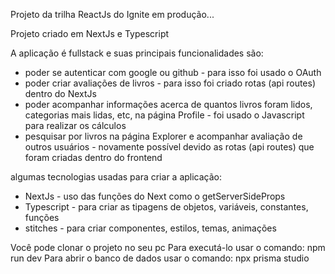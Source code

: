 Projeto da trilha ReactJs do Ignite em produção...

Projeto criado em NextJs e Typescript

A aplicação é fullstack e suas principais funcionalidades são:

- poder se autenticar com google ou github - para isso foi usado o OAuth
- poder criar avaliações de livros - para isso foi criado rotas (api routes) dentro do NextJs
- poder acompanhar informações acerca de quantos livros foram lidos, categorias mais lidas, etc, na página Profile - foi usado o Javascript para realizar os cálculos
- pesquisar por livros na página Explorer e acompanhar avaliação de outros usuários - novamente possível devido as rotas (api routes) que foram criadas dentro do frontend

algumas tecnologias usadas para criar a aplicação:

- NextJs - uso das funções do Next como o getServerSideProps
- Typescript - para criar as tipagens de objetos, variáveis, constantes, funções
- stitches - para criar componentes, estilos, temas, animações

Você pode clonar o projeto no seu pc 
Para executá-lo usar o comando: npm run dev
Para abrir o banco de dados usar o comando: npx prisma studio
